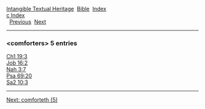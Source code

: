 [Intangible Textual Heritage](../../index)  [Bible](../index) 
[Index](index)   
[c Index](_c_)  
  [Previous](c02314)  [Next](c02316) 

------------------------------------------------------------------------

### &lt;comforters&gt; 5 entries

[Ch1 19:3](../kjv/ch1019.htm#003)  
[Job 16:2](../kjv/job016.htm#002)  
[Nah 3:7](../kjv/nah003.htm#007)  
[Psa 69:20](../kjv/psa069.htm#020)  
[Sa2 10:3](../kjv/sa2010.htm#003)  

------------------------------------------------------------------------

[Next: comforteth (5)](c02316)
